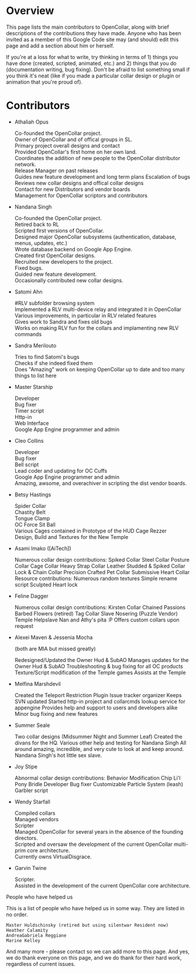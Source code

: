 # Overview

This page lists the main contributors to OpenCollar, along with brief descriptions of the contributions they have made. Anyone who has been invited as a member of this Google Code site may (and should) edit this page and add a section about him or herself.

If you're at a loss for what to write, try thinking in terms of 1) things you have done (created, scripted, animated, etc.) and 2) things that you do (documentation writing, bug fixing). Don't be afraid to list something small if you think it's neat (like if you made a particular collar design or plugin or animation that you're proud of).

# Contributors

* Athaliah Opus

   Co-founded the OpenCollar project.  
   Owner of OpenCollar and of offical groups in SL.  
   Primary project overall designs and contact  
   Provided OpenCollar's first home on her own land.  
   Coordinates the addition of new people to the OpenCollar distributor network.  
   Release Manager on past releases  
   Guides new feature development and long term plans Escalation of bugs  
   Reviews new collar designs and offical collar designs  
   Contact for new Distributors and vendor boards  
   Management for OpenCollar scriptors and contributors  

* Nandana Singh

   Co-founded the OpenCollar project.  
   Retired back to RL  
   Scripted first versions of OpenCollar.  
   Designed major OpenCollar subsystems (authentication, database, menus, updates, etc.)  
   Wrote database backend on Google App Engine.  
   Created first OpenCollar designs.  
   Recruited new developers to the project.  
   Fixed bugs.  
   Guided new feature development.  
   Occasionally contributed new collar designs.  

* Satomi Ahn

   #RLV subfolder browsing system  
   Implemented a RLV multi-device relay and integrated it in OpenCollar  
   Various improvements, in particular in RLV related features  
   Gives work to Sandra and fixes old bugs  
   Works on making RLV fun for the collars and implamenting new RLV commands  

* Sandra Merilouto

   Tries to find Satomi's bugs  
   Checks if she indeed fixed them  
   Does "Amazing" work on keeping OpenCollar up to date and too many things to list here  

* Master Starship

   Developer  
   Bug fixer  
   Timer script  
   Http-in  
   Web Interface  
   Google App Engine programmer and admin  

* Cleo Collins

   Developer  
   Bug fixer  
   Bell script  
   Lead coder and updating for OC Cuffs  
   Google App Engine programmer and admin  
   Amazing, awsome, and overachiver in scripting the dist vendor boards. 

* Betsy Hastings

   Spider Collar  
   Chastity Belt  
   Tongue Clamp  
   OC Force Sit Ball  
   Various Cages contained in Prototype of the HUD Cage Rezzer  
   Design, Build and Textures for the New Temple   

* Asami Imako ([AiTech])

   Numerous collar design contributions:
        Spiked Collar
        Steel Collar
        Posture Collar
        Cage Collar
        Heavy Strap Collar
        Leather Studded & Spiked Collar
        Lock & Chain Collar
        Precision Crafted Pet Collar
        Submissive Heart Collar 
   Resource contributions:
        Numerous random textures
        Simple rename script
        Sculpted Heart lock 

* Feline Dagger

    Numerous collar design contributions:
        Kirsten Collar
        Chained Passions
        Barbed Flowers (retired)
        Tag Collar
        Slave Nosering (Puzzle Vendor) 
    Temple Helpslave
    Nan and Athy's pita :P
    Offers custom collars upon request 

* Alexei Maven & Jessenia Mocha

    (both are MIA but missed greatly) 

    Redesigned/Updated the Owner Hud & SubAO
    Manages updates for the Owner Hud & SubAO
    Troubleshooting & bug fixing for all OC products
    Texture/Script modification of the Temple games
    Assists at the Temple 

* Melfina Marshdevil

    Created the Teleport Restriction Plugin
    Issue tracker organizer
    Keeps SVN updated
    Started http-in project and collarcmds lookup service for appengine
    Provides help and support to users and developers alike
    Minor bug fixing and new features 

* Summer Seale

    Two collar designs (Midsummer Night and Summer Leaf)
    Created the divans for the HQ.
    Various other help and testing for Nandana Singh
    All around amazing, incredible, and very cute to look at and keep around.
    Nandana Singh's hot little sex slave. 

* Joy Stipe

    Abnormal collar design contributions:
        Behavior Modification Chip
        Li'l Pony Bridle 
    Developer
    Bug fixer
    Customizable Particle System (leash)
    Garbler script 

* Wendy Starfall 

   Compiled collars  
   Managed vendors  
   Scripter  
   Managed OpenCollar for several years in the absence of the founding directors.   
   Scripted and oversaw the development of the current OpenCollar multi-prim core architecture.  
   Currently owns VirtualDisgrace.   

* Garvin Twine

   Scripter.  
   Assisted in the development of the current OpenCollar core architecture.

People who have helped us

This is a list of people who have helped us in some way. They are listed in no order.

    Master Huldschinsky (retired but using silentwar Resident now)
    Heather Calamity
    AndreaGabriela Reggiane
    Marine Kelley 

And many more  - please contact so we can add more to this page.  And yes, we do thank everyone on this page, and we do thank for their hard work, regardless of current issues. 

 